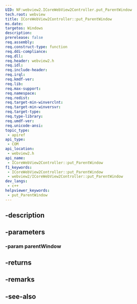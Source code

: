 ```yaml
---
UID: NF:webview2.ICoreWebView2Controller.put_ParentWindow
tech.root: webview
title: ICoreWebView2Controller::put_ParentWindow
ms.date: 
targetos: Windows
description: 
prerelease: false
req.assembly: 
req.construct-type: function
req.ddi-compliance: 
req.dll: 
req.header: webview2.h
req.idl: 
req.include-header: 
req.irql: 
req.kmdf-ver: 
req.lib: 
req.max-support: 
req.namespace: 
req.redist: 
req.target-min-winverclnt: 
req.target-min-winversvr: 
req.target-type: 
req.type-library: 
req.umdf-ver: 
req.unicode-ansi: 
topic_type:
 - apiref
api_type:
 - COM
api_location:
 - webview2.h
api_name:
 - ICoreWebView2Controller::put_ParentWindow
f1_keywords:
 - ICoreWebView2Controller::put_ParentWindow
 - webview2/ICoreWebView2Controller::put_ParentWindow
dev_langs:
 - c++
helpviewer_keywords:
 - put_ParentWindow
---
```


## -description

## -parameters

### -param parentWindow

## -returns

## -remarks

## -see-also

